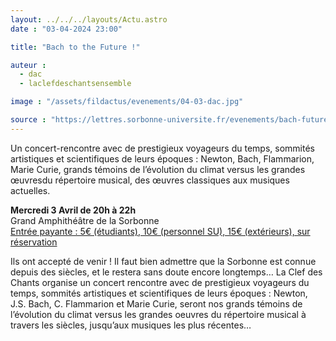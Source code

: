```yaml
---
layout: ../../../layouts/Actu.astro
date : "03-04-2024 23:00"

title: "Bach to the Future !"

auteur :
  - dac
  - laclefdeschantsensemble

image : "/assets/fildactus/evenements/04-03-dac.jpg"

source : "https://lettres.sorbonne-universite.fr/evenements/bach-future"
---
```


Un concert-rencontre avec de prestigieux voyageurs du temps, sommités artistiques et scientifiques de leurs époques : Newton, Bach, Flammarion, Marie Curie, grands témoins de l’évolution du climat versus les grandes œuvresdu répertoire musical, des œuvres classiques aux musiques actuelles.

__Mercredi 3 Avril de 20h à 22h__  
Grand Amphithéâtre de la Sorbonne  
[Entrée payante : 5€ (étudiants), 10€ (personnel SU), 15€ (extérieurs), sur réservation](https://www.billetweb.fr/bach-to-the-future1)

Ils ont accepté de venir ! Il faut bien admettre que la Sorbonne est connue depuis des siècles, et le restera sans doute encore longtemps… La Clef des Chants organise un concert rencontre avec de prestigieux voyageurs du temps, sommités artistiques et scientifiques de leurs époques : Newton, J.S. Bach, C. Flammarion et Marie Curie, seront nos grands témoins de l’évolution du climat versus les grandes oeuvres du répertoire musical à travers les siècles, jusqu’aux musiques les plus récentes…